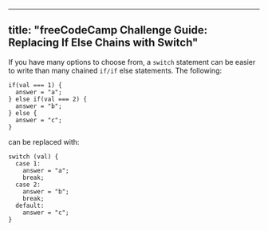 
---
title: "freeCodeCamp Challenge Guide: Replacing If Else Chains with Switch"
---

If you have many options to choose from, a `switch` statement can be easier to write than many chained `if/if` else statements. The following:

    if(val === 1) {
      answer = "a";
    } else if(val === 2) {
      answer = "b";
    } else {
      answer = "c";
    }

can be replaced with:

    switch (val) {
      case 1:
        answer = "a";
        break;
      case 2:
        answer = "b";
        break;
      default:
        answer = "c";
    }
